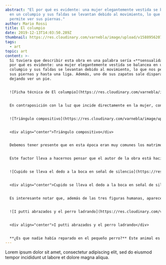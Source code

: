 ```yaml
---
abstract: "El por qué es evidente: una mujer elegantemente vestida se balancea
  en un columpio y sus faldas se levantan debido al movimiento, lo que nos
  permite ver sus piernas."
author: Mario Rossi
title: El columpio
date: 2019-12-13T14:03:50.289Z
thumbnail: https://res.cloudinary.com/varnebla/image/upload/v1588956207/whatsapp-image-2020-04-25-at-18.52.00_q56zh2_dgjznv.jpg
tags:
  - art
topic: art
content: >-
  Si tuviera que describir esta obra en una palabra sería «**sensualidad**«. El
  por qué es evidente: una mujer elegantemente vestida se balancea en un
  columpio y sus faldas se levantan debido al movimiento, lo que nos permite ver
  sus piernas y hasta una liga. Además, uno de sus zapatos sale disparado
  dejando ver un pie.


  ![Ficha técnica de El columpio](https://res.cloudinary.com/varnebla/image/upload/v1593719913/el_columpio/ficha-tecnica-el-columpio_uiuzzc.webp "Ficha técnica de El columpio")


  En contraposición con la luz que incide directamente en la mujer, contrastan dos personajes masculinos. En las sombras de los árboles, sentado en un banco de piedra, un hombre de avanzada edad (como parece indicar su pelo blanco), controla el mecanismo de cuerdas que mueve el columpio de la mujer, seguramente su esposa. El personaje que cierra el grupo es un hombre aparentemente más joven, que está tumbado en primer término, mirando directamente a la mujer (y seguramente lo que hay bajo sus faldas). Este personaje ha sido interpretado como el amante, que se burla. Por tanto, **las tres figuras forman un triángulo,** tanto en el soporte plástico como en la vida real.


  ![Triángulo compositivo](https://res.cloudinary.com/varnebla/image/upload/c_scale,w_364/v1593719922/el_columpio/triangulo_ieqdqq.png "Triángulo compositivo")


  <div align="center">Triángulo compositivo</div>


  Debemos tener presente que en esta época eran muy comunes los matrimonios por conveniencia: los aristócratas aceptaban estos matrimonios concertados porque eran un fin para conseguir poder y riqueza. Una vez lo alcanzaban y conseguían tener la descendencia que les aseguraba continuidad, no importaba si se liberaban sexualmente fuera del matrimonio. ¡Eso sí! La clase alta podía permitirse este tipo de libertades, mientras que **estaba mal visto tener amantes entre las clases sociales inferiores**.


  Este factor lleva a hacernos pensar que el autor de la obra está haciendo una crítica a la frivolidad de la vida cortesana y de la alta nobleza de la Francia del S. XVIII, donde el pan de cada día eran los matrimonios de conveniencia, el adulterio, la sensualidad y la exageración. En otras palabras, se podría afirmar que este cuadro de Fragonard resume a la perfección los conceptos del amor, la naturaleza, el paisaje, la sofisticación y la galantería, y refleja a la perfección **el espíritu del periodo Rococó**.


  ![Cupido se lleva el dedo a la boca en señal de silencio](https://res.cloudinary.com/varnebla/image/upload/v1593719913/el_columpio/cupido_g8yvaw.webp "Cupido se lleva el dedo a la boca en señal de silencio")


  <div align="center">Cupido se lleva el dedo a la boca en señal de silencio</div>


  Es interesante notar que, además de las tres figuras humanas, aparecen otras tres figuras de piedra:[ i putti](https://www.glosarioarquitectonico.com/glossary/puttis/) o ángeles escultóricos. El que se sitúa a la izquierda del todo también es alcanzado por el foco de luz de los amantes: se lleva el dedo a la mano, en el gesto mundial de pedir silencio. ¿Una **advertencia a los amantes,** que están siendo demasiado indiscretos? Por otro lado, tenemos a dos pequeños putti en el centro de la composición, entre la luz y las sombras. Están abrazados, lo que se ha interpretado como el amor que el hombre mayor sí siente por su esposa. No obstante, cada uno mira en una dirección: uno de ellos mira a la mujer y, a su vez, es advertido por el Cupido que pide silencio, por tanto, **cómplice del adulterio**. El otro mira al perro que parece ladrar tras una vaya.


  ![I putti abrazados y el perro ladrando](https://res.cloudinary.com/varnebla/image/upload/c_scale,w_383/v1593719913/el_columpio/putti-y-perro_d2x1fz.jpg "I putti abrazados y el perro ladrando")


  <div align="center">I putti abrazados y el perro ladrando</div>


  **¿Es que nadie había reparado en el pequeño perro?** Este animal es considerado generalmente un símbolo de fidelidad. Se le suele representar en actitudes plácidas y tranquilas al lado de sus amos. Pero, en este caso, el perro está visiblemente enfadado con su dueña, a la que ladra sin recibir atención ninguna. El dueño, que mira embobado a su mujer, tampoco está siendo advertido por los ladridos, ya que ni mira ni parece oír al pequeño can. Esta anecdótica escena **remarca el carácter de crítica** de la obra. Además, debemos recordar la presencia del Cupido que se lleva la mano a la boca pidiendo silencio. ÉL, que siempre busca exaltar el amor y las pasiones, pide más discreción a los amantes y silencio al pobre animalito.
---
```


Lorem ipsum dolor sit amet, consectetur adipiscing elit, sed do eiusmod tempor incididunt ut labore et dolore magna aliqua.
